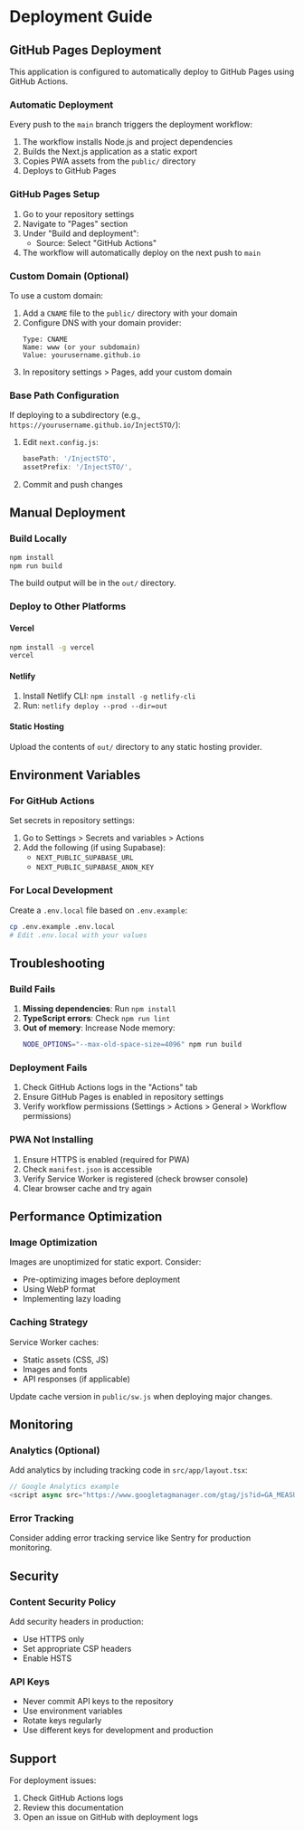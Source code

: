 # Deployment Guide

## GitHub Pages Deployment

This application is configured to automatically deploy to GitHub Pages using GitHub Actions.

### Automatic Deployment

Every push to the `main` branch triggers the deployment workflow:

1. The workflow installs Node.js and project dependencies
2. Builds the Next.js application as a static export
3. Copies PWA assets from the `public/` directory
4. Deploys to GitHub Pages

### GitHub Pages Setup

1. Go to your repository settings
2. Navigate to "Pages" section
3. Under "Build and deployment":
   - Source: Select "GitHub Actions"
4. The workflow will automatically deploy on the next push to `main`

### Custom Domain (Optional)

To use a custom domain:

1. Add a `CNAME` file to the `public/` directory with your domain
2. Configure DNS with your domain provider:
   ```
   Type: CNAME
   Name: www (or your subdomain)
   Value: yourusername.github.io
   ```
3. In repository settings > Pages, add your custom domain

### Base Path Configuration

If deploying to a subdirectory (e.g., `https://yourusername.github.io/InjectSTO/`):

1. Edit `next.config.js`:
   ```javascript
   basePath: '/InjectSTO',
   assetPrefix: '/InjectSTO/',
   ```
2. Commit and push changes

## Manual Deployment

### Build Locally

```bash
npm install
npm run build
```

The build output will be in the `out/` directory.

### Deploy to Other Platforms

#### Vercel
```bash
npm install -g vercel
vercel
```

#### Netlify
1. Install Netlify CLI: `npm install -g netlify-cli`
2. Run: `netlify deploy --prod --dir=out`

#### Static Hosting
Upload the contents of `out/` directory to any static hosting provider.

## Environment Variables

### For GitHub Actions

Set secrets in repository settings:
1. Go to Settings > Secrets and variables > Actions
2. Add the following (if using Supabase):
   - `NEXT_PUBLIC_SUPABASE_URL`
   - `NEXT_PUBLIC_SUPABASE_ANON_KEY`

### For Local Development

Create a `.env.local` file based on `.env.example`:
```bash
cp .env.example .env.local
# Edit .env.local with your values
```

## Troubleshooting

### Build Fails

1. **Missing dependencies**: Run `npm install`
2. **TypeScript errors**: Check `npm run lint`
3. **Out of memory**: Increase Node memory:
   ```bash
   NODE_OPTIONS="--max-old-space-size=4096" npm run build
   ```

### Deployment Fails

1. Check GitHub Actions logs in the "Actions" tab
2. Ensure GitHub Pages is enabled in repository settings
3. Verify workflow permissions (Settings > Actions > General > Workflow permissions)

### PWA Not Installing

1. Ensure HTTPS is enabled (required for PWA)
2. Check `manifest.json` is accessible
3. Verify Service Worker is registered (check browser console)
4. Clear browser cache and try again

## Performance Optimization

### Image Optimization

Images are unoptimized for static export. Consider:
- Pre-optimizing images before deployment
- Using WebP format
- Implementing lazy loading

### Caching Strategy

Service Worker caches:
- Static assets (CSS, JS)
- Images and fonts
- API responses (if applicable)

Update cache version in `public/sw.js` when deploying major changes.

## Monitoring

### Analytics (Optional)

Add analytics by including tracking code in `src/app/layout.tsx`:

```typescript
// Google Analytics example
<script async src="https://www.googletagmanager.com/gtag/js?id=GA_MEASUREMENT_ID"></script>
```

### Error Tracking

Consider adding error tracking service like Sentry for production monitoring.

## Security

### Content Security Policy

Add security headers in production:
- Use HTTPS only
- Set appropriate CSP headers
- Enable HSTS

### API Keys

- Never commit API keys to the repository
- Use environment variables
- Rotate keys regularly
- Use different keys for development and production

## Support

For deployment issues:
1. Check GitHub Actions logs
2. Review this documentation
3. Open an issue on GitHub with deployment logs